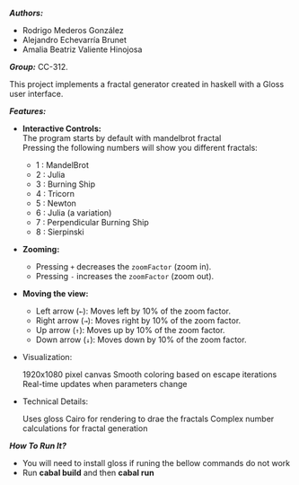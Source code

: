    
***Authors:***  
- Rodrigo Mederos González   
- Alejandro Echevarría Brunet  
- Amalia Beatriz Valiente Hinojosa  

***Group:*** CC-312.


This project implements a fractal generator created in haskell with a Gloss user interface.  


***Features:***  

- **Interactive Controls:**  
    The program starts by default with mandelbrot fractal  
    Pressing the following numbers will show you different fractals:
     - 1 : MandelBrot
     - 2 : Julia   
     - 3 : Burning Ship
     - 4 : Tricorn
     - 5 : Newton
     - 6 : Julia (a variation)
     - 7 : Perpendicular Burning Ship
     - 8 : Sierpinski  
    
- **Zooming:**  
  - Pressing `+` decreases the `zoomFactor` (zoom in).  
  - Pressing `-` increases the `zoomFactor` (zoom out).  

- **Moving the view:**  
  - Left arrow (`←`): Moves left by 10% of the zoom factor.  
  - Right arrow (`→`): Moves right by 10% of the zoom factor.  
  - Up arrow (`↑`): Moves up by 10% of the zoom factor.  
  - Down arrow (`↓`): Moves down by 10% of the zoom factor.  


- Visualization:

    1920x1080 pixel canvas
    Smooth coloring based on escape iterations
    Real-time updates when parameters change

- Technical Details:

    Uses gloss
    Cairo for rendering to drae the fractals
    Complex number calculations for fractal generation
    
   


***How To Run It?***

- You will need to install gloss if runing the bellow commands do not work
- Run  **cabal build**  and then **cabal run**


